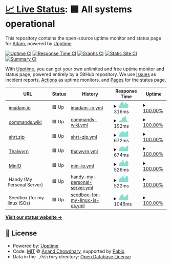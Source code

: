# [📈 Live Status](https://lerndmina.github.io/uptime): <!--live status--> **🟩 All systems operational**

This repository contains the open-source uptime monitor and status page for [Adam](https://imadam.io), powered by [Upptime](https://github.com/upptime/upptime).

[![Uptime CI](https://github.com/lerndmina/uptime/workflows/Uptime%20CI/badge.svg)](https://github.com/lerndmina/uptime/actions?query=workflow%3A%22Uptime+CI%22)
[![Response Time CI](https://github.com/lerndmina/uptime/workflows/Response%20Time%20CI/badge.svg)](https://github.com/lerndmina/uptime/actions?query=workflow%3A%22Response+Time+CI%22)
[![Graphs CI](https://github.com/lerndmina/uptime/workflows/Graphs%20CI/badge.svg)](https://github.com/lerndmina/uptime/actions?query=workflow%3A%22Graphs+CI%22)
[![Static Site CI](https://github.com/lerndmina/uptime/workflows/Static%20Site%20CI/badge.svg)](https://github.com/lerndmina/uptime/actions?query=workflow%3A%22Static+Site+CI%22)
[![Summary CI](https://github.com/lerndmina/uptime/workflows/Summary%20CI/badge.svg)](https://github.com/lerndmina/uptime/actions?query=workflow%3A%22Summary+CI%22)

With [Upptime](https://upptime.js.org), you can get your own unlimited and free uptime monitor and status page, powered entirely by a GitHub repository. We use [Issues](https://github.com/lerndmina/uptime/issues) as incident reports, [Actions](https://github.com/lerndmina/uptime/actions) as uptime monitors, and [Pages](https://lerndmina.github.io/uptime) for the status page.

<!--start: status pages-->
<!-- This summary is generated by Upptime (https://github.com/upptime/upptime) -->
<!-- Do not edit this manually, your changes will be overwritten -->
<!-- prettier-ignore -->
| URL | Status | History | Response Time | Uptime |
| --- | ------ | ------- | ------------- | ------ |
| <img alt="" src="https://icons.duckduckgo.com/ip3/imadam.io.ico" height="13"> [imadam.io](https://imadam.io) | 🟩 Up | [imadam-io.yml](https://github.com/lerndmina/uptime/commits/HEAD/history/imadam-io.yml) | <details><summary><img alt="Response time graph" src="./graphs/imadam-io/response-time-week.png" height="20"> 316ms</summary><br><a href="https://status.imadam.io/history/imadam-io"><img alt="Response time 357" src="https://img.shields.io/endpoint?url=https%3A%2F%2Fraw.githubusercontent.com%2Flerndmina%2Fuptime%2FHEAD%2Fapi%2Fimadam-io%2Fresponse-time.json"></a><br><a href="https://status.imadam.io/history/imadam-io"><img alt="24-hour response time 282" src="https://img.shields.io/endpoint?url=https%3A%2F%2Fraw.githubusercontent.com%2Flerndmina%2Fuptime%2FHEAD%2Fapi%2Fimadam-io%2Fresponse-time-day.json"></a><br><a href="https://status.imadam.io/history/imadam-io"><img alt="7-day response time 316" src="https://img.shields.io/endpoint?url=https%3A%2F%2Fraw.githubusercontent.com%2Flerndmina%2Fuptime%2FHEAD%2Fapi%2Fimadam-io%2Fresponse-time-week.json"></a><br><a href="https://status.imadam.io/history/imadam-io"><img alt="30-day response time 336" src="https://img.shields.io/endpoint?url=https%3A%2F%2Fraw.githubusercontent.com%2Flerndmina%2Fuptime%2FHEAD%2Fapi%2Fimadam-io%2Fresponse-time-month.json"></a><br><a href="https://status.imadam.io/history/imadam-io"><img alt="1-year response time 357" src="https://img.shields.io/endpoint?url=https%3A%2F%2Fraw.githubusercontent.com%2Flerndmina%2Fuptime%2FHEAD%2Fapi%2Fimadam-io%2Fresponse-time-year.json"></a></details> | <details><summary><a href="https://status.imadam.io/history/imadam-io">100.00%</a></summary><a href="https://status.imadam.io/history/imadam-io"><img alt="All-time uptime 100.00%" src="https://img.shields.io/endpoint?url=https%3A%2F%2Fraw.githubusercontent.com%2Flerndmina%2Fuptime%2FHEAD%2Fapi%2Fimadam-io%2Fuptime.json"></a><br><a href="https://status.imadam.io/history/imadam-io"><img alt="24-hour uptime 100.00%" src="https://img.shields.io/endpoint?url=https%3A%2F%2Fraw.githubusercontent.com%2Flerndmina%2Fuptime%2FHEAD%2Fapi%2Fimadam-io%2Fuptime-day.json"></a><br><a href="https://status.imadam.io/history/imadam-io"><img alt="7-day uptime 100.00%" src="https://img.shields.io/endpoint?url=https%3A%2F%2Fraw.githubusercontent.com%2Flerndmina%2Fuptime%2FHEAD%2Fapi%2Fimadam-io%2Fuptime-week.json"></a><br><a href="https://status.imadam.io/history/imadam-io"><img alt="30-day uptime 100.00%" src="https://img.shields.io/endpoint?url=https%3A%2F%2Fraw.githubusercontent.com%2Flerndmina%2Fuptime%2FHEAD%2Fapi%2Fimadam-io%2Fuptime-month.json"></a><br><a href="https://status.imadam.io/history/imadam-io"><img alt="1-year uptime 100.00%" src="https://img.shields.io/endpoint?url=https%3A%2F%2Fraw.githubusercontent.com%2Flerndmina%2Fuptime%2FHEAD%2Fapi%2Fimadam-io%2Fuptime-year.json"></a></details>
| <img alt="" src="https://icons.duckduckgo.com/ip3/commands.wiki.ico" height="13"> [commands.wiki](https://commands.wiki) | 🟩 Up | [commands-wiki.yml](https://github.com/lerndmina/uptime/commits/HEAD/history/commands-wiki.yml) | <details><summary><img alt="Response time graph" src="./graphs/commands-wiki/response-time-week.png" height="20"> 192ms</summary><br><a href="https://status.imadam.io/history/commands-wiki"><img alt="Response time 284" src="https://img.shields.io/endpoint?url=https%3A%2F%2Fraw.githubusercontent.com%2Flerndmina%2Fuptime%2FHEAD%2Fapi%2Fcommands-wiki%2Fresponse-time.json"></a><br><a href="https://status.imadam.io/history/commands-wiki"><img alt="24-hour response time 63" src="https://img.shields.io/endpoint?url=https%3A%2F%2Fraw.githubusercontent.com%2Flerndmina%2Fuptime%2FHEAD%2Fapi%2Fcommands-wiki%2Fresponse-time-day.json"></a><br><a href="https://status.imadam.io/history/commands-wiki"><img alt="7-day response time 192" src="https://img.shields.io/endpoint?url=https%3A%2F%2Fraw.githubusercontent.com%2Flerndmina%2Fuptime%2FHEAD%2Fapi%2Fcommands-wiki%2Fresponse-time-week.json"></a><br><a href="https://status.imadam.io/history/commands-wiki"><img alt="30-day response time 285" src="https://img.shields.io/endpoint?url=https%3A%2F%2Fraw.githubusercontent.com%2Flerndmina%2Fuptime%2FHEAD%2Fapi%2Fcommands-wiki%2Fresponse-time-month.json"></a><br><a href="https://status.imadam.io/history/commands-wiki"><img alt="1-year response time 284" src="https://img.shields.io/endpoint?url=https%3A%2F%2Fraw.githubusercontent.com%2Flerndmina%2Fuptime%2FHEAD%2Fapi%2Fcommands-wiki%2Fresponse-time-year.json"></a></details> | <details><summary><a href="https://status.imadam.io/history/commands-wiki">100.00%</a></summary><a href="https://status.imadam.io/history/commands-wiki"><img alt="All-time uptime 100.00%" src="https://img.shields.io/endpoint?url=https%3A%2F%2Fraw.githubusercontent.com%2Flerndmina%2Fuptime%2FHEAD%2Fapi%2Fcommands-wiki%2Fuptime.json"></a><br><a href="https://status.imadam.io/history/commands-wiki"><img alt="24-hour uptime 100.00%" src="https://img.shields.io/endpoint?url=https%3A%2F%2Fraw.githubusercontent.com%2Flerndmina%2Fuptime%2FHEAD%2Fapi%2Fcommands-wiki%2Fuptime-day.json"></a><br><a href="https://status.imadam.io/history/commands-wiki"><img alt="7-day uptime 100.00%" src="https://img.shields.io/endpoint?url=https%3A%2F%2Fraw.githubusercontent.com%2Flerndmina%2Fuptime%2FHEAD%2Fapi%2Fcommands-wiki%2Fuptime-week.json"></a><br><a href="https://status.imadam.io/history/commands-wiki"><img alt="30-day uptime 100.00%" src="https://img.shields.io/endpoint?url=https%3A%2F%2Fraw.githubusercontent.com%2Flerndmina%2Fuptime%2FHEAD%2Fapi%2Fcommands-wiki%2Fuptime-month.json"></a><br><a href="https://status.imadam.io/history/commands-wiki"><img alt="1-year uptime 100.00%" src="https://img.shields.io/endpoint?url=https%3A%2F%2Fraw.githubusercontent.com%2Flerndmina%2Fuptime%2FHEAD%2Fapi%2Fcommands-wiki%2Fuptime-year.json"></a></details>
| <img alt="" src="https://icons.duckduckgo.com/ip3/shrt.zip.ico" height="13"> [shrt.zip](https://shrt.zip/dashboard) | 🟩 Up | [shrt-zip.yml](https://github.com/lerndmina/uptime/commits/HEAD/history/shrt-zip.yml) | <details><summary><img alt="Response time graph" src="./graphs/shrt-zip/response-time-week.png" height="20"> 672ms</summary><br><a href="https://status.imadam.io/history/shrt-zip"><img alt="Response time 650" src="https://img.shields.io/endpoint?url=https%3A%2F%2Fraw.githubusercontent.com%2Flerndmina%2Fuptime%2FHEAD%2Fapi%2Fshrt-zip%2Fresponse-time.json"></a><br><a href="https://status.imadam.io/history/shrt-zip"><img alt="24-hour response time 811" src="https://img.shields.io/endpoint?url=https%3A%2F%2Fraw.githubusercontent.com%2Flerndmina%2Fuptime%2FHEAD%2Fapi%2Fshrt-zip%2Fresponse-time-day.json"></a><br><a href="https://status.imadam.io/history/shrt-zip"><img alt="7-day response time 672" src="https://img.shields.io/endpoint?url=https%3A%2F%2Fraw.githubusercontent.com%2Flerndmina%2Fuptime%2FHEAD%2Fapi%2Fshrt-zip%2Fresponse-time-week.json"></a><br><a href="https://status.imadam.io/history/shrt-zip"><img alt="30-day response time 807" src="https://img.shields.io/endpoint?url=https%3A%2F%2Fraw.githubusercontent.com%2Flerndmina%2Fuptime%2FHEAD%2Fapi%2Fshrt-zip%2Fresponse-time-month.json"></a><br><a href="https://status.imadam.io/history/shrt-zip"><img alt="1-year response time 650" src="https://img.shields.io/endpoint?url=https%3A%2F%2Fraw.githubusercontent.com%2Flerndmina%2Fuptime%2FHEAD%2Fapi%2Fshrt-zip%2Fresponse-time-year.json"></a></details> | <details><summary><a href="https://status.imadam.io/history/shrt-zip">100.00%</a></summary><a href="https://status.imadam.io/history/shrt-zip"><img alt="All-time uptime 99.97%" src="https://img.shields.io/endpoint?url=https%3A%2F%2Fraw.githubusercontent.com%2Flerndmina%2Fuptime%2FHEAD%2Fapi%2Fshrt-zip%2Fuptime.json"></a><br><a href="https://status.imadam.io/history/shrt-zip"><img alt="24-hour uptime 100.00%" src="https://img.shields.io/endpoint?url=https%3A%2F%2Fraw.githubusercontent.com%2Flerndmina%2Fuptime%2FHEAD%2Fapi%2Fshrt-zip%2Fuptime-day.json"></a><br><a href="https://status.imadam.io/history/shrt-zip"><img alt="7-day uptime 100.00%" src="https://img.shields.io/endpoint?url=https%3A%2F%2Fraw.githubusercontent.com%2Flerndmina%2Fuptime%2FHEAD%2Fapi%2Fshrt-zip%2Fuptime-week.json"></a><br><a href="https://status.imadam.io/history/shrt-zip"><img alt="30-day uptime 100.00%" src="https://img.shields.io/endpoint?url=https%3A%2F%2Fraw.githubusercontent.com%2Flerndmina%2Fuptime%2FHEAD%2Fapi%2Fshrt-zip%2Fuptime-month.json"></a><br><a href="https://status.imadam.io/history/shrt-zip"><img alt="1-year uptime 99.97%" src="https://img.shields.io/endpoint?url=https%3A%2F%2Fraw.githubusercontent.com%2Flerndmina%2Fuptime%2FHEAD%2Fapi%2Fshrt-zip%2Fuptime-year.json"></a></details>
| <img alt="" src="https://icons.duckduckgo.com/ip3/thalwyrn.com.ico" height="13"> [Thalwyrn](https://thalwyrn.com/index.php?route=/api/v2/info) | 🟩 Up | [thalwyrn.yml](https://github.com/lerndmina/uptime/commits/HEAD/history/thalwyrn.yml) | <details><summary><img alt="Response time graph" src="./graphs/thalwyrn/response-time-week.png" height="20"> 674ms</summary><br><a href="https://status.imadam.io/history/thalwyrn"><img alt="Response time 699" src="https://img.shields.io/endpoint?url=https%3A%2F%2Fraw.githubusercontent.com%2Flerndmina%2Fuptime%2FHEAD%2Fapi%2Fthalwyrn%2Fresponse-time.json"></a><br><a href="https://status.imadam.io/history/thalwyrn"><img alt="24-hour response time 906" src="https://img.shields.io/endpoint?url=https%3A%2F%2Fraw.githubusercontent.com%2Flerndmina%2Fuptime%2FHEAD%2Fapi%2Fthalwyrn%2Fresponse-time-day.json"></a><br><a href="https://status.imadam.io/history/thalwyrn"><img alt="7-day response time 674" src="https://img.shields.io/endpoint?url=https%3A%2F%2Fraw.githubusercontent.com%2Flerndmina%2Fuptime%2FHEAD%2Fapi%2Fthalwyrn%2Fresponse-time-week.json"></a><br><a href="https://status.imadam.io/history/thalwyrn"><img alt="30-day response time 685" src="https://img.shields.io/endpoint?url=https%3A%2F%2Fraw.githubusercontent.com%2Flerndmina%2Fuptime%2FHEAD%2Fapi%2Fthalwyrn%2Fresponse-time-month.json"></a><br><a href="https://status.imadam.io/history/thalwyrn"><img alt="1-year response time 699" src="https://img.shields.io/endpoint?url=https%3A%2F%2Fraw.githubusercontent.com%2Flerndmina%2Fuptime%2FHEAD%2Fapi%2Fthalwyrn%2Fresponse-time-year.json"></a></details> | <details><summary><a href="https://status.imadam.io/history/thalwyrn">100.00%</a></summary><a href="https://status.imadam.io/history/thalwyrn"><img alt="All-time uptime 100.00%" src="https://img.shields.io/endpoint?url=https%3A%2F%2Fraw.githubusercontent.com%2Flerndmina%2Fuptime%2FHEAD%2Fapi%2Fthalwyrn%2Fuptime.json"></a><br><a href="https://status.imadam.io/history/thalwyrn"><img alt="24-hour uptime 100.00%" src="https://img.shields.io/endpoint?url=https%3A%2F%2Fraw.githubusercontent.com%2Flerndmina%2Fuptime%2FHEAD%2Fapi%2Fthalwyrn%2Fuptime-day.json"></a><br><a href="https://status.imadam.io/history/thalwyrn"><img alt="7-day uptime 100.00%" src="https://img.shields.io/endpoint?url=https%3A%2F%2Fraw.githubusercontent.com%2Flerndmina%2Fuptime%2FHEAD%2Fapi%2Fthalwyrn%2Fuptime-week.json"></a><br><a href="https://status.imadam.io/history/thalwyrn"><img alt="30-day uptime 100.00%" src="https://img.shields.io/endpoint?url=https%3A%2F%2Fraw.githubusercontent.com%2Flerndmina%2Fuptime%2FHEAD%2Fapi%2Fthalwyrn%2Fuptime-month.json"></a><br><a href="https://status.imadam.io/history/thalwyrn"><img alt="1-year uptime 100.00%" src="https://img.shields.io/endpoint?url=https%3A%2F%2Fraw.githubusercontent.com%2Flerndmina%2Fuptime%2FHEAD%2Fapi%2Fthalwyrn%2Fuptime-year.json"></a></details>
| <img alt="" src="https://icons.duckduckgo.com/ip3/console.minioapp.uk.ico" height="13"> [MinIO](https://console.minioapp.uk) | 🟩 Up | [min-io.yml](https://github.com/lerndmina/uptime/commits/HEAD/history/min-io.yml) | <details><summary><img alt="Response time graph" src="./graphs/min-io/response-time-week.png" height="20"> 526ms</summary><br><a href="https://status.imadam.io/history/min-io"><img alt="Response time 582" src="https://img.shields.io/endpoint?url=https%3A%2F%2Fraw.githubusercontent.com%2Flerndmina%2Fuptime%2FHEAD%2Fapi%2Fmin-io%2Fresponse-time.json"></a><br><a href="https://status.imadam.io/history/min-io"><img alt="24-hour response time 515" src="https://img.shields.io/endpoint?url=https%3A%2F%2Fraw.githubusercontent.com%2Flerndmina%2Fuptime%2FHEAD%2Fapi%2Fmin-io%2Fresponse-time-day.json"></a><br><a href="https://status.imadam.io/history/min-io"><img alt="7-day response time 526" src="https://img.shields.io/endpoint?url=https%3A%2F%2Fraw.githubusercontent.com%2Flerndmina%2Fuptime%2FHEAD%2Fapi%2Fmin-io%2Fresponse-time-week.json"></a><br><a href="https://status.imadam.io/history/min-io"><img alt="30-day response time 534" src="https://img.shields.io/endpoint?url=https%3A%2F%2Fraw.githubusercontent.com%2Flerndmina%2Fuptime%2FHEAD%2Fapi%2Fmin-io%2Fresponse-time-month.json"></a><br><a href="https://status.imadam.io/history/min-io"><img alt="1-year response time 582" src="https://img.shields.io/endpoint?url=https%3A%2F%2Fraw.githubusercontent.com%2Flerndmina%2Fuptime%2FHEAD%2Fapi%2Fmin-io%2Fresponse-time-year.json"></a></details> | <details><summary><a href="https://status.imadam.io/history/min-io">100.00%</a></summary><a href="https://status.imadam.io/history/min-io"><img alt="All-time uptime 100.00%" src="https://img.shields.io/endpoint?url=https%3A%2F%2Fraw.githubusercontent.com%2Flerndmina%2Fuptime%2FHEAD%2Fapi%2Fmin-io%2Fuptime.json"></a><br><a href="https://status.imadam.io/history/min-io"><img alt="24-hour uptime 100.00%" src="https://img.shields.io/endpoint?url=https%3A%2F%2Fraw.githubusercontent.com%2Flerndmina%2Fuptime%2FHEAD%2Fapi%2Fmin-io%2Fuptime-day.json"></a><br><a href="https://status.imadam.io/history/min-io"><img alt="7-day uptime 100.00%" src="https://img.shields.io/endpoint?url=https%3A%2F%2Fraw.githubusercontent.com%2Flerndmina%2Fuptime%2FHEAD%2Fapi%2Fmin-io%2Fuptime-week.json"></a><br><a href="https://status.imadam.io/history/min-io"><img alt="30-day uptime 100.00%" src="https://img.shields.io/endpoint?url=https%3A%2F%2Fraw.githubusercontent.com%2Flerndmina%2Fuptime%2FHEAD%2Fapi%2Fmin-io%2Fuptime-month.json"></a><br><a href="https://status.imadam.io/history/min-io"><img alt="1-year uptime 100.00%" src="https://img.shields.io/endpoint?url=https%3A%2F%2Fraw.githubusercontent.com%2Flerndmina%2Fuptime%2FHEAD%2Fapi%2Fmin-io%2Fuptime-year.json"></a></details>
| <img alt="" src="https://icons.duckduckgo.com/ip3/null.ico" height="13"> Handy (My Personal Server) | 🟩 Up | [handy-my-personal-server.yml](https://github.com/lerndmina/uptime/commits/HEAD/history/handy-my-personal-server.yml) | <details><summary><img alt="Response time graph" src="./graphs/handy-my-personal-server/response-time-week.png" height="20"> 522ms</summary><br><a href="https://status.imadam.io/history/handy-my-personal-server"><img alt="Response time 667" src="https://img.shields.io/endpoint?url=https%3A%2F%2Fraw.githubusercontent.com%2Flerndmina%2Fuptime%2FHEAD%2Fapi%2Fhandy-my-personal-server%2Fresponse-time.json"></a><br><a href="https://status.imadam.io/history/handy-my-personal-server"><img alt="24-hour response time 510" src="https://img.shields.io/endpoint?url=https%3A%2F%2Fraw.githubusercontent.com%2Flerndmina%2Fuptime%2FHEAD%2Fapi%2Fhandy-my-personal-server%2Fresponse-time-day.json"></a><br><a href="https://status.imadam.io/history/handy-my-personal-server"><img alt="7-day response time 522" src="https://img.shields.io/endpoint?url=https%3A%2F%2Fraw.githubusercontent.com%2Flerndmina%2Fuptime%2FHEAD%2Fapi%2Fhandy-my-personal-server%2Fresponse-time-week.json"></a><br><a href="https://status.imadam.io/history/handy-my-personal-server"><img alt="30-day response time 1125" src="https://img.shields.io/endpoint?url=https%3A%2F%2Fraw.githubusercontent.com%2Flerndmina%2Fuptime%2FHEAD%2Fapi%2Fhandy-my-personal-server%2Fresponse-time-month.json"></a><br><a href="https://status.imadam.io/history/handy-my-personal-server"><img alt="1-year response time 667" src="https://img.shields.io/endpoint?url=https%3A%2F%2Fraw.githubusercontent.com%2Flerndmina%2Fuptime%2FHEAD%2Fapi%2Fhandy-my-personal-server%2Fresponse-time-year.json"></a></details> | <details><summary><a href="https://status.imadam.io/history/handy-my-personal-server">100.00%</a></summary><a href="https://status.imadam.io/history/handy-my-personal-server"><img alt="All-time uptime 99.83%" src="https://img.shields.io/endpoint?url=https%3A%2F%2Fraw.githubusercontent.com%2Flerndmina%2Fuptime%2FHEAD%2Fapi%2Fhandy-my-personal-server%2Fuptime.json"></a><br><a href="https://status.imadam.io/history/handy-my-personal-server"><img alt="24-hour uptime 100.00%" src="https://img.shields.io/endpoint?url=https%3A%2F%2Fraw.githubusercontent.com%2Flerndmina%2Fuptime%2FHEAD%2Fapi%2Fhandy-my-personal-server%2Fuptime-day.json"></a><br><a href="https://status.imadam.io/history/handy-my-personal-server"><img alt="7-day uptime 100.00%" src="https://img.shields.io/endpoint?url=https%3A%2F%2Fraw.githubusercontent.com%2Flerndmina%2Fuptime%2FHEAD%2Fapi%2Fhandy-my-personal-server%2Fuptime-week.json"></a><br><a href="https://status.imadam.io/history/handy-my-personal-server"><img alt="30-day uptime 100.00%" src="https://img.shields.io/endpoint?url=https%3A%2F%2Fraw.githubusercontent.com%2Flerndmina%2Fuptime%2FHEAD%2Fapi%2Fhandy-my-personal-server%2Fuptime-month.json"></a><br><a href="https://status.imadam.io/history/handy-my-personal-server"><img alt="1-year uptime 99.83%" src="https://img.shields.io/endpoint?url=https%3A%2F%2Fraw.githubusercontent.com%2Flerndmina%2Fuptime%2FHEAD%2Fapi%2Fhandy-my-personal-server%2Fuptime-year.json"></a></details>
| <img alt="" src="https://icons.duckduckgo.com/ip3/null.ico" height="13"> Seedbox (for my linux ISOs) | 🟩 Up | [seedbox-for-my-linux-is-os.yml](https://github.com/lerndmina/uptime/commits/HEAD/history/seedbox-for-my-linux-is-os.yml) | <details><summary><img alt="Response time graph" src="./graphs/seedbox-for-my-linux-is-os/response-time-week.png" height="20"> 1046ms</summary><br><a href="https://status.imadam.io/history/seedbox-for-my-linux-is-os"><img alt="Response time 996" src="https://img.shields.io/endpoint?url=https%3A%2F%2Fraw.githubusercontent.com%2Flerndmina%2Fuptime%2FHEAD%2Fapi%2Fseedbox-for-my-linux-is-os%2Fresponse-time.json"></a><br><a href="https://status.imadam.io/history/seedbox-for-my-linux-is-os"><img alt="24-hour response time 1327" src="https://img.shields.io/endpoint?url=https%3A%2F%2Fraw.githubusercontent.com%2Flerndmina%2Fuptime%2FHEAD%2Fapi%2Fseedbox-for-my-linux-is-os%2Fresponse-time-day.json"></a><br><a href="https://status.imadam.io/history/seedbox-for-my-linux-is-os"><img alt="7-day response time 1046" src="https://img.shields.io/endpoint?url=https%3A%2F%2Fraw.githubusercontent.com%2Flerndmina%2Fuptime%2FHEAD%2Fapi%2Fseedbox-for-my-linux-is-os%2Fresponse-time-week.json"></a><br><a href="https://status.imadam.io/history/seedbox-for-my-linux-is-os"><img alt="30-day response time 1016" src="https://img.shields.io/endpoint?url=https%3A%2F%2Fraw.githubusercontent.com%2Flerndmina%2Fuptime%2FHEAD%2Fapi%2Fseedbox-for-my-linux-is-os%2Fresponse-time-month.json"></a><br><a href="https://status.imadam.io/history/seedbox-for-my-linux-is-os"><img alt="1-year response time 996" src="https://img.shields.io/endpoint?url=https%3A%2F%2Fraw.githubusercontent.com%2Flerndmina%2Fuptime%2FHEAD%2Fapi%2Fseedbox-for-my-linux-is-os%2Fresponse-time-year.json"></a></details> | <details><summary><a href="https://status.imadam.io/history/seedbox-for-my-linux-is-os">100.00%</a></summary><a href="https://status.imadam.io/history/seedbox-for-my-linux-is-os"><img alt="All-time uptime 100.00%" src="https://img.shields.io/endpoint?url=https%3A%2F%2Fraw.githubusercontent.com%2Flerndmina%2Fuptime%2FHEAD%2Fapi%2Fseedbox-for-my-linux-is-os%2Fuptime.json"></a><br><a href="https://status.imadam.io/history/seedbox-for-my-linux-is-os"><img alt="24-hour uptime 100.00%" src="https://img.shields.io/endpoint?url=https%3A%2F%2Fraw.githubusercontent.com%2Flerndmina%2Fuptime%2FHEAD%2Fapi%2Fseedbox-for-my-linux-is-os%2Fuptime-day.json"></a><br><a href="https://status.imadam.io/history/seedbox-for-my-linux-is-os"><img alt="7-day uptime 100.00%" src="https://img.shields.io/endpoint?url=https%3A%2F%2Fraw.githubusercontent.com%2Flerndmina%2Fuptime%2FHEAD%2Fapi%2Fseedbox-for-my-linux-is-os%2Fuptime-week.json"></a><br><a href="https://status.imadam.io/history/seedbox-for-my-linux-is-os"><img alt="30-day uptime 100.00%" src="https://img.shields.io/endpoint?url=https%3A%2F%2Fraw.githubusercontent.com%2Flerndmina%2Fuptime%2FHEAD%2Fapi%2Fseedbox-for-my-linux-is-os%2Fuptime-month.json"></a><br><a href="https://status.imadam.io/history/seedbox-for-my-linux-is-os"><img alt="1-year uptime 100.00%" src="https://img.shields.io/endpoint?url=https%3A%2F%2Fraw.githubusercontent.com%2Flerndmina%2Fuptime%2FHEAD%2Fapi%2Fseedbox-for-my-linux-is-os%2Fuptime-year.json"></a></details>

<!--end: status pages-->

[**Visit our status website →**](https://lerndmina.github.io/uptime)

## 📄 License

- Powered by: [Upptime](https://github.com/upptime/upptime)
- Code: [MIT](./LICENSE) © [Anand Chowdhary](https://anandchowdhary.com), supported by [Pabio](https://pabio.com)
- Data in the `./history` directory: [Open Database License](https://opendatacommons.org/licenses/odbl/1-0/)
